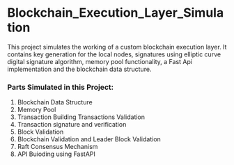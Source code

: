 # Blockchain_Execution_Layer_Simulation
This project simulates the working of a custom blockchain execution layer. It contains key generation for the local nodes, signatures using elliptic curve digital signature algorithm, memory pool functionality, a Fast Api implementation and the blockchain data structure. 

### Parts Simulated in this Project:

1. Blockchain Data Structure
2. Memory Pool
3. Transaction Building Transactions Validation
4. Transaction signature and verification
5. Block Validation
6. Blockchain Validation and Leader Block Validation
7. Raft Consensus Mechanism
8. API Buioding using FastAPI

